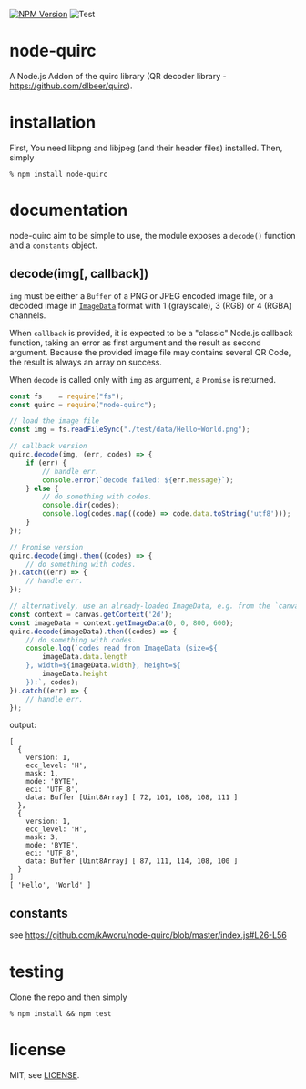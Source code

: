 [![NPM Version](https://img.shields.io/npm/v/node-quirc.svg)](https://npmjs.org/package/node-quirc)
![Test](https://github.com/kAworu/node-quirc/workflows/Test/badge.svg)

# node-quirc
A Node.js Addon of the quirc library (QR decoder library - https://github.com/dlbeer/quirc).

# installation
First, You need libpng and libjpeg (and their header files) installed. Then, simply
```
% npm install node-quirc
```

# documentation
node-quirc aim to be simple to use, the module exposes a `decode()` function
and a `constants` object.


## decode(img[, callback])
`img` must be either a `Buffer` of a PNG or JPEG encoded image file, or a
decoded image in [`ImageData`](https://developer.mozilla.org/en-US/docs/Web/API/ImageData)
format with 1 (grayscale), 3 (RGB) or 4 (RGBA) channels.

When `callback` is provided, it is expected to be a "classic" Node.js callback
function, taking an error as first argument and the result as second argument.
Because the provided image file may contains several QR Code, the result is
always an array on success.

When `decode` is called only with `img` as argument, a `Promise` is returned.

```javascript
const fs    = require("fs");
const quirc = require("node-quirc");

// load the image file
const img = fs.readFileSync("./test/data/Hello+World.png");

// callback version
quirc.decode(img, (err, codes) => {
    if (err) {
        // handle err.
        console.error(`decode failed: ${err.message}`);
    } else {
        // do something with codes.
        console.dir(codes);
        console.log(codes.map((code) => code.data.toString('utf8')));
    }
});

// Promise version
quirc.decode(img).then((codes) => {
    // do something with codes.
}).catch((err) => {
    // handle err.
});

// alternatively, use an already-loaded ImageData, e.g. from the `canvas` library
const context = canvas.getContext('2d');
const imageData = context.getImageData(0, 0, 800, 600);
quirc.decode(imageData).then((codes) => {
    // do something with codes.
    console.log(`codes read from ImageData (size=${
        imageData.data.length
    }, width=${imageData.width}, height=${
        imageData.height
    }):`, codes);
}).catch((err) => {
    // handle err.
});
```

output:

```
[
  {
    version: 1,
    ecc_level: 'H',
    mask: 1,
    mode: 'BYTE',
    eci: 'UTF_8',
    data: Buffer [Uint8Array] [ 72, 101, 108, 108, 111 ]
  },
  {
    version: 1,
    ecc_level: 'H',
    mask: 3,
    mode: 'BYTE',
    eci: 'UTF_8',
    data: Buffer [Uint8Array] [ 87, 111, 114, 108, 100 ]
  }
]
[ 'Hello', 'World' ]
```

## constants
see https://github.com/kAworu/node-quirc/blob/master/index.js#L26-L56


# testing
Clone the repo and then simply
```
% npm install && npm test
```

# license
MIT, see [LICENSE](./LICENSE).

